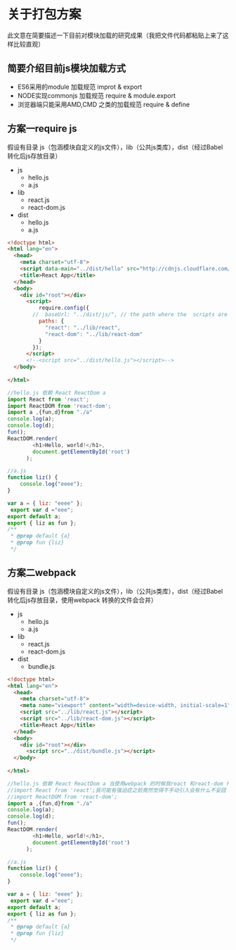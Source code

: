 # 关于打包方案
此文意在简要描述一下目前对模块加载的研究成果（我把文件代码都粘贴上来了这样比较直观）

## 简要介绍目前js模块加载方式

- ES6采用的module 加载规范 improt & export 
- NODE实现commonjs 加载规范 require & module.export
- 浏览器端只能采用AMD,CMD 之类的加载规范   require & define


## 方案一require js 

假设有目录 js（包涵模块自定义的js文件），lib（公共js类库），dist（经过Babel转化后js存放目录）

- js
  + hello.js
  + a.js
- lib
  + react.js
  + react-dom.js
- dist
  + hello.js
  + a.js


```html
<!doctype html>
<html lang="en">
  <head>
    <meta charset="utf-8">
    <script data-main="../dist/hello" src="http://cdnjs.cloudflare.com/ajax/libs/require.js/2.1.1/require.js"></script>
    <title>React App</title>
  </head>
  <body>
    <div id="root"></div>
      <script>
          require.config({
        //  baseUrl: "../dist/js/", // the path where the  scripts are present
          paths: {
            "react": "../lib/react",
            "react-dom": "../lib/react-dom"
          }
        });
      </script>
      <!--<script src="../dist/hello.js"></script>-->
  </body>
 
</html>
```    
```js
//hello.js 依赖 React ReactDom a
import React from 'react';
import ReactDOM from 'react-dom';
import a ,{fun,d}from "./a"
console.log(a);
console.log(d);
fun();
ReactDOM.render(
        <h1>Hello, world!</h1>,
        document.getElementById('root')
      );

```
```js
//a.js
function liz() {
    console.log("eeee");
}

var a = { liz: "eeee" };
 export var d ="eee";
export default a;
export { liz as fun };
/**
 * @prop default {a}
 * @prop fun {liz}
 */
```

## 方案二webpack

假设有目录 js（包涵模块自定义的js文件），lib（公共js类库），dist（经过Babel转化后js存放目录，使用webpack 转换的文件会合并）

- js
  + hello.js
  + a.js
- lib
  + react.js
  + react-dom.js
- dist
  + bundle.js
  


```html
<!doctype html>
<html lang="en">
  <head>
    <meta charset="utf-8">
    <meta name="viewport" content="width=device-width, initial-scale=1">
    <script src="../lib/react.js"></script>
    <script src="../lib/react-dom.js"></script>
    <title>React App</title>
  </head>
  <body>
    <div id="root"></div>
      <script src="../dist/bundle.js"></script>
  </body>
 
</html>

```    
```js
//hello.js 依赖 React ReactDom a 当使用webpack 的时候我react 和react-dom 作为公共部分就不需要模块自己引入了（默认肯定已经存在）
//import React from 'react';我可能有强迫症之前竟然觉得不手动引入会有什么不妥囧
//import ReactDOM from 'react-dom';
import a ,{fun,d}from "./a"
console.log(a);
console.log(d);
fun();
ReactDOM.render(
        <h1>Hello, world!</h1>,
        document.getElementById('root')
      );

```
```js
//a.js
function liz() {
    console.log("eeee");
}

var a = { liz: "eeee" };
 export var d ="eee";
export default a;
export { liz as fun };
/**
 * @prop default {a}
 * @prop fun {liz}
 */
```



